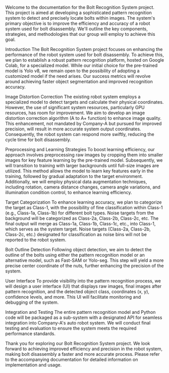 Welcome to the documentation for the Bolt Recognition System project. This project is aimed at developing a sophisticated pattern recognition system to detect and precisely locate bolts within images. The system's primary objective is to improve the efficiency and accuracy of a robot system used for bolt disassembly. We'll outline the key components, strategies, and methodologies that our group will employ to achieve this goal.

Introduction
The Bolt Recognition System project focuses on enhancing the performance of the robot system used for bolt disassembly. To achieve this, we plan to establish a robust pattern recognition platform, hosted on Google Colab, for a specialized model. While our initial choice for the pre-trained model is Yolo v8, we remain open to the possibility of adopting a customized model if the need arises. Our success metrics will revolve around achieving faster object segmentation and improved recognition accuracy.

Image Distortion Correction
The existing robot system employs a specialized model to detect targets and calculate their physical coordinates. However, the use of significant system resources, particularly GPU resources, has room for improvement. We aim to develop an image distortion correction algorithm (A to A+ function) to enhance image quality. This enhancement, not mandated by Company-A but pursued for improved precision, will result in more accurate system output coordinates. Consequently, the robot system can respond more swiftly, reducing the cycle time for bolt disassembly.

Preprocessing and Learning Strategies
To boost learning efficiency, our approach involves preprocessing raw images by cropping them into smaller images for key feature learning by the pre-trained model. Subsequently, we will transition to training with larger backgrounds until full-size images are utilized. This method allows the model to learn key features early in the training, followed by gradual adaptation to the target environment. Additionally, we will employ physical data augmentation techniques, including rotation, camera distance changes, camera angle variations, and illumination condition control, to enhance learning efficiency.

Target Categorization
To enhance learning accuracy, we plan to categorize the target as Class-1, with the possibility of fine classification within Class-1 (e.g., Class-1a, Class-1b) for different bolt types. Noise targets from the background will be categorized as Class-2a, Class-2b, Class-2c, etc. The final output will merge as Class-1a, Class-1b, Class-1c, etc., into Class-1, which serves as the system target. Noise targets (Class-2a, Class-2b, Class-2c, etc.) designated for classification as noise bins will not be reported to the robot system.

Bolt Outline Detection
Following object detection, we aim to detect the outline of the bolts using either the pattern recognition model or an alternative model, such as Fast-SAM or Yolo-seg. This step will yield a more precise center coordinate of the nuts, further enhancing the precision of the system.

User Interface
To provide visibility into the pattern recognition process, we will design a user interface (UI) that displays raw images, final images after pattern recognition, and the detected object class, coordinates (x, y), confidence levels, and more. This UI will facilitate monitoring and debugging of the system.

Integration and Testing
The entire pattern recognition model and Python code will be packaged as a sub-system with a designated API for seamless integration into Company-A's auto robot system. We will conduct final testing and evaluation to ensure the system meets the required performance standards.

Thank you for exploring our Bolt Recognition System project. We look forward to achieving improved efficiency and precision in the robot system, making bolt disassembly a faster and more accurate process. Please refer to the accompanying documentation for detailed information on implementation and usage.
